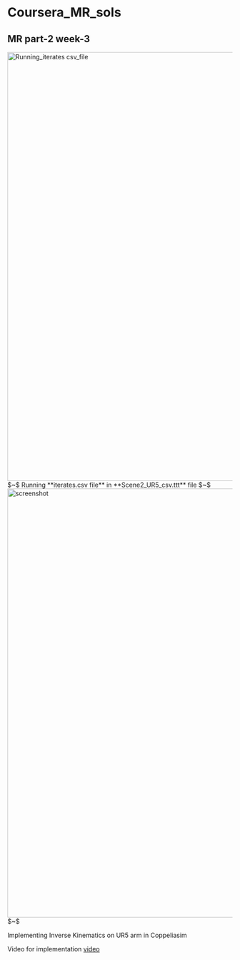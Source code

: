 # Coursera_MR_sols

## MR part-2 week-3

<img width="960" alt="Running_iterates csv_file" src="https://github.com/user-attachments/assets/6e87559c-7de1-4648-8b81-b7ab50debd77" /> 
$~$
Running **iterates.csv file** in **Scene2_UR5_csv.ttt** file
$~$

<img width="960" alt="screenshot" src="https://github.com/user-attachments/assets/c9e37d42-3582-40eb-9f0c-3ec23e32a2e3">
$~$

Implementing Inverse Kinematics on UR5 arm in Coppeliasim 

Video for implementation [video](https://youtu.be/A9nwSz6n5Y4)
